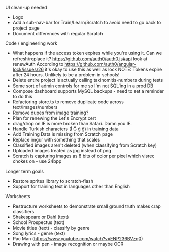 UI clean-up needed
* Logo
* Add a sub-nav-bar for Train/Learn/Scratch to avoid need to go back to project page
* Document differences with regular Scratch

Code / engineering work
* What happens if the access token expires while you're using it. Can we refresh/replace it?
   https://github.com/auth0/auth0.js#api look at renewAuth
   According to https://github.com/auth0/angular-lock/issues/26 it's okay to use this as well as lock
   NOTE: Tokens expire after 24 hours. Unlikely to be a problem in schools!
* Delete entire project is actually calling taxinomitis-numbers during tests
* Some sort of admin controls for me so I'm not SQL'ing in a prod DB
* Compose dashboard supports MySQL backups - need to set a reminder to do this
* Refactoring store.ts to remove duplicate code across text/images/numbers
* Remove dupes from image training?
* Plan for renewing the Let's Encrypt cert
* drag/drop on IE is more broken than Safari. Damn you IE.
* Handle Turkish characters (İ Ğ ģ ğ) in training data
* Add Training Data is missing from Scratch page
* Replace imgur with something that scales
* Classified images aren't deleted (when classifying from Scratch key)
* Uploaded images treated as jpg instead of png
* Scratch is capturing images as 8 bits of color per pixel which visrec chokes on - use 24bpp

Longer term goals
* Restore sprites library to scratch-flash
* Support for training text in languages other than English

Worksheets
* Restructure worksheets to demonstrate small ground truth makes crap classifiers
* Shakespeare or Dahl (text)
* School Prospectus (text)
* Movie titles (text) - classify by genre
* Song lyrics - genre (text)
* Pac Man (https://www.youtube.com/watch?v=ENP236BVzq0)
* Drawing with pen - image recognition or maybe OCR
